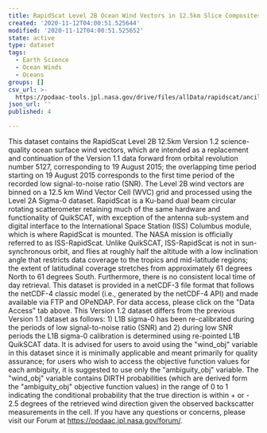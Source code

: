 ```yaml
---
title: RapidScat Level 2B Ocean Wind Vectors in 12.5km Slice Composites Version 1.2
created: '2020-11-12T04:00:51.525644'
modified: '2020-11-12T04:00:51.525652'
state: active
type: dataset
tags:
  - Earth Science
  - Ocean Winds
  - Oceans
groups: []
csv_url: >-
  https://podaac-tools.jpl.nasa.gov/drive/files/allData/rapidscat/ancillary/revtime.csv
json_url: ''
published: 4

---
```

This dataset contains the RapidScat Level 2B 12.5km Version 1.2 science-quality ocean surface wind vectors, which are intended as a replacement and continuation of the Version 1.1 data forward from orbital revolution number 5127, corresponding to 19 August 2015; the overlapping time period starting on 19 August 2015 corresponds to the first time period of the recorded low signal-to-noise ratio (SNR). The Level 2B wind vectors are binned on a 12.5 km Wind Vector Cell (WVC) grid and processed using the Level 2A Sigma-0 dataset. RapidScat is a Ku-band dual beam circular rotating scatterometer retaining much of the same hardware and functionality of QuikSCAT, with exception of the antenna sub-system and digital interface to the International Space Station (ISS) Columbus module, which is where RapidScat is mounted. The NASA mission is officially referred to as ISS-RapidScat. Unlike QuikSCAT, ISS-RapidScat is not in sun-synchronous orbit, and flies at roughly half the altitude with a low inclination angle that restricts data coverage to the tropics and mid-latitude regions; the extent of latitudinal coverage stretches from approximately 61 degrees North to 61 degrees South. Furthermore, there is no consistent local time of day retrieval. This dataset is provided in a netCDF-3 file format that follows the netCDF-4 classic model (i.e., generated by the netCDF-4 API) and made available via FTP and OPeNDAP. For data access, please click on the "Data Access" tab above. This Version 1.2 dataset differs from the previous Version 1.1 dataset as follows: 1) L1B sigma-0 has been re-calibrated during the periods of low signal-to-noise ratio (SNR) and 2) during low SNR periods the L1B sigma-0 calibration is determined using re-pointed L1B QuikSCAT data. It is advised for users to avoid using the "wind_obj" variable in this dataset since it is minimally applicable and meant primarily for quality assurance; for users who wish to access the objective function values for each ambiguity, it is suggested to use only the "ambiguity_obj" variable. The "wind_obj" variable contains DIRTH probabilities (which are derived form the "ambiguity_obj" objective function values) in the range of 0 to 1 indicating the conditional probability that the true direction is within + or - 2.5 degrees of the retrieved wind direction given the observed backscatter measurements in the cell. If you have any questions or concerns, please visit our Forum at https://podaac.jpl.nasa.gov/forum/.
